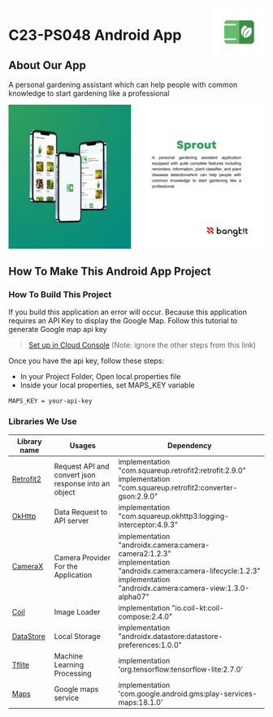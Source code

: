 <img src="https://raw.githubusercontent.com/C23-PS048/Capstone-MD/main/readme_asset/Sprout_logo.png" width="100" height="100" align="right" />

# C23-PS048 Android App

## About Our App
A personal gardening assistant which can help people with common knowledge to start gardening like a professional


![Sprout App](https://raw.githubusercontent.com/C23-PS048/Capstone-MD/main/readme_asset/Sprout_Banner.jpg)


## How To Make This Android App Project

### How To Build This Project

If you build this application an error will occur. Because this application requires an API Key to display the Google Map. Follow this tutorial to generate Google map api key
>[Set up in Cloud Console](https://developers.google.com/maps/documentation/android-sdk/start#set_up_in_cloud_console) (Note: ignore the other steps from this link)

Once you have the api key, follow these steps:
* In your Project Folder, Open local.properties file
* Inside your local properties, set MAPS_KEY variable
```
MAPS_KEY = your-api-key
```


### Libraries We Use

| Library name  | Usages        | Dependency    |
| ------------- | ------------- | ------------- |
| [Retrofit2](https://square.github.io/retrofit/) | Request API and convert json response into an object | implementation "com.squareup.retrofit2:retrofit:2.9.0" <br> implementation "com.squareup.retrofit2:converter-gson:2.9.0" |
| [OkHttp](https://square.github.io/okhttp/) |Data Request to API server|  implementation "com.squareup.okhttp3:logging-interceptor:4.9.3"|
| [CameraX](https://developer.android.com/training/camerax) |Camera Provider For the Application|implementation "androidx.camera:camera-camera2:1.2.3"<br> implementation "androidx.camera:camera-lifecycle:1.2.3"<br> implementation "androidx.camera:camera-view:1.3.0-alpha07"|
| [Coil](https://coil-kt.github.io/coil/) |Image Loader | implementation "io.coil-kt:coil-compose:2.4.0"|
|[DataStore](https://developer.android.com/topic/libraries/architecture/datastore?gclid=CjwKCAjwnZaVBhA6EiwAVVyv9JJDrHZ0zpyjRp2mCoKIKH2ijLF49ZQpVqUuvUv9E7FziCj7pSo6jRoCkfAQAvD_BwE&gclsrc=aw.ds)| Local Storage|implementation "androidx.datastore:datastore-preferences:1.0.0"|
|[Tflite](https://www.tensorflow.org/lite)| Machine Learning Processing|implementation 'org.tensorflow:tensorflow-lite:2.7.0'|
| [Maps](https://developers.google.com/maps) | Google maps service | implementation 'com.google.android.gms:play-services-maps:18.1.0'|

